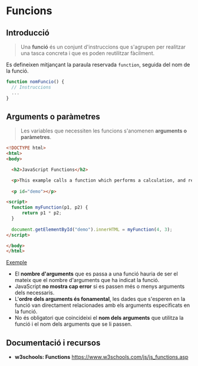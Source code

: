 # Funcions

## Introducció

> Una **funció** és un conjunt d'instruccions que s'agrupen per realitzar una tasca concreta i que es poden reutilitzar fàcilment.

Es defineixen mitjançant la paraula reservada `function`, seguida del nom de la funció.

```javascript
function nomFuncio() {
  // Instruccions
  ...
}
```

## Arguments o paràmetres

> Les variables que necessiten les funcions s'anomenen **arguments o paràmetres**.

```html
<!DOCTYPE html>
<html>
<body>

  <h2>JavaScript Functions</h2>

  <p>This example calls a function which performs a calculation, and returns the result:</p>
  
  <p id="demo"></p>

<script>
  function myFunction(p1, p2) {
      return p1 * p2;
  }
  
  document.getElementById("demo").innerHTML = myFunction(4, 3);
</script>

</body>
</html>
```

[Exemple](https://www.w3schools.com/js/tryit.asp?filename=tryjs_functions)

* El **nombre d'arguments** que es passa a una funció hauria de ser el mateix que el nombre d'arguments que ha indicat la funció. 
* JavaScript **no mostra cap error** si es passen més o menys arguments dels necessaris. 
* L'**ordre dels arguments és fonamental**, les dades que s'esperen en la funció van directament relacionades amb els arguments especificats en la funció. 
* No és obligatori que coincideixi el **nom dels arguments** que utilitza la funció i el nom 
dels arguments que se li passen.


## Documentació i recursos

* **w3schools: Functions** https://www.w3schools.com/js/js_functions.asp